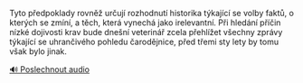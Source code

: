 
Tyto předpoklady rovněž určují rozhodnutí historika týkající se volby faktů, o kterých se zmíní, a těch, která vynechá jako irelevantní. Při hledání příčin nízké dojivosti krav bude dnešní veterinář zcela přehlížet všechny zprávy týkající se uhrančivého pohledu čarodějnice, před třemi sty lety by tomu však bylo jinak.

[🔊 Poslechnout audio](/data/7-paragraphs/audio/chapter_19/para_010-Tyto-pedpoklady-rovn-uruj-rozhodnut-historik.mp3)
